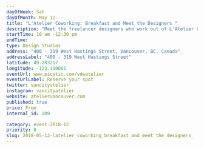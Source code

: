 ```yaml
---
dayOfWeek: Sat
dayOfMonth: May 12
title: "L'Atelier Coworking: Breakfast and Meet the Designers "
description: "Meet the freelancer designers who work out of L'Atelier Coworking and learn about the ins and out of #freelance life. L'Atelier will be providing light breakfast, coffee, and tea. <br> <br> L'Atelier, french for workshop, is a Co-Working space, event space, and networking hub in Gastown for creative entrepreneurs, startups, and freelancers. WE provide comfortable,inspiring and affordable space for individuals, and small businesses to realize their projects and connect with a community of likeminded creators."
startTime: 10 am -12:30 pm
endTime: 
type: Design Studios
address: "400 - 319 West Hastings Street, Vancouver, BC, Canada"
addressLabel: "400 - 319 West Hastings Street"
latitude: 49.283217
longitude: -123.110085
eventUrl: www.picatic.com/vdwatelier
eventUrlLabel: Reserve your spot
twitter: vancityatelier
instagram: vancityatelier
website: ateliervancouver.com
published: true
price: Free
internal_id: 109

category: event-2018-12
priority: 0
slug: 2018-05-12-latelier_coworking_breakfast_and_meet_the_designers_
---
```

